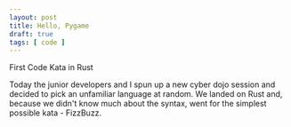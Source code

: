 ```yaml
---
layout: post
title: Hello, Pygame
draft: true
tags: [ code ]
---
```


First Code Kata in Rust

Today the junior developers and I spun up a new cyber dojo session and decided to pick
an unfamiliar language at random. We landed on Rust and, because we didn't know much
about the syntax, went for the simplest possible kata - FizzBuzz.
